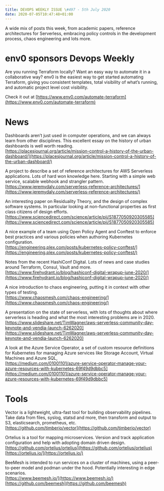 ```yaml
---
title: DEVOPS WEEKLY ISSUE \#497 - 5th July 2020 
date: 2020-07-05T10:47:48+01:00
---
```


A wide mix of posts this week, from academic papers, reference architectures for Serverless, embracing policy controls in the development process, chaos engineering and lots more.


env0 sponsors Devops Weekly
========================

Are you running Terraform locally? Want an easy way to automate it in a collaborative way? env0 is the easiest way to get started automating Terraform, giving you consistent templates, total visibility of what’s running, and automatic project level cost visibility.

Check it out at [https://www.env0.com/automate-terraform](https://www.env0.com/automate-terraform)


News
====

Dashboards aren’t just used in computer operations, and we can always learn from other disciplines. This excellent essay on the history of urban dashboards is well worth reading.
<br>[https://placesjournal.org/article/mission-control-a-history-of-the-urban-dashboard/](https://placesjournal.org/article/mission-control-a-history-of-the-urban-dashboard/)


A project to describe a set of reference architectures for AWS Serverless applications. Lots of hard won knowledge here. Starting with a simple web service, scalable webhook and strangler pattern.
<br>[https://www.jeremydaly.com/serverless-reference-architectures/](https://www.jeremydaly.com/serverless-reference-architectures/)


An interesting paper on Residuality Theory, and the design of complex software systems. In particular looking at non-functional properties as first class citizens of design efforts.
<br>[https://www.sciencedirect.com/science/article/pii/S1877050920305585](https://www.sciencedirect.com/science/article/pii/S1877050920305585)


A nice example of a team using Open Policy Agent and Conftest to enforce best practices and various policies when authoring Kubernetes configuration.
<br>[https://engineering.plex.com/posts/kubernetes-policy-conftest/](https://engineering.plex.com/posts/kubernetes-policy-conftest/)


Notes from the recent HashiConf Digital. Lots of news and case studies around Terraform, Consul, Vault and more.
<br>[https://www.firehydrant.io/blog/hashiconf-digital-wrapup-june-2020/](https://www.firehydrant.io/blog/hashiconf-digital-wrapup-june-2020/)


A nice introduction to chaos engineering, putting it in context with other types of testing.
<br>[https://www.chaosmesh.com/chaos-engineering/](https://www.chaosmesh.com/chaos-engineering/)


A presentation on the state of serverless, with lots of thoughts about where serverless is heading and what the most interesting problems are in 2020.
<br>[https://www.slideshare.net/TimWagner/aws-serverless-community-day-keynote-and-vendia-launch-6262020](https://www.slideshare.net/TimWagner/aws-serverless-community-day-keynote-and-vendia-launch-6262020)


A look at the Azure Service Operator, a set of custom resource definitions for Kubernetes for managing Azure services like Storage Account, Virtual Machines and Azure SQL,
<br>[https://medium.com/01001101/azure-service-operator-manage-your-azure-resources-with-kubernetes-69f49d9dbbc5](https://medium.com/01001101/azure-service-operator-manage-your-azure-resources-with-kubernetes-69f49d9dbbc5)


Tools
=====

Vector is a lightweight, ultra-fast tool for building observability pipelines. Take data from files, syslog, statsd and more, then transform and output to S3, elasticsearch, prometheus, etc.
<br>[https://github.com/timberio/vector](https://github.com/timberio/vector)


Ortelius is a tool for mapping microservices. Version and track application configuration and help with adopting domain driven design.
<br>[https://github.com/ortelius/ortelius](https://github.com/ortelius/ortelius)
<br>[https://ortelius.io/](https://ortelius.io/)


BeeMesh is intended to run services on a cluster of machines, using a peer-to-peer model and podman under the hood. Potentially interesting in edge scenarios.
<br>[https://www.beemesh.io/](https://www.beemesh.io/)
<br>[https://github.com/beemesh](https://github.com/beemesh)



